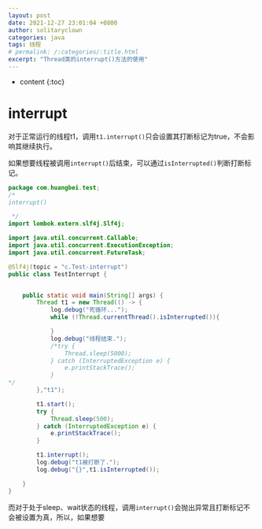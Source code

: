 ```yaml
---
layout: post
date: 2021-12-27 23:01:04 +0800
author: solitaryclown
categories: java
tags: 线程
# permalink: /:categories/:title.html
excerpt: "Thread类的interrupt()方法的使用"
---
```

* content
{:toc}


# interrupt
对于正常运行的线程t1，调用`t1.interrupt()`只会设置其打断标记为true，不会影响其继续执行。

如果想要线程被调用`interrupt()`后结束，可以通过`isInterrupted()`判断打断标记。
```java
package com.huangbei.test;
/*
interrupt()

 */
import lombok.extern.slf4j.Slf4j;

import java.util.concurrent.Callable;
import java.util.concurrent.ExecutionException;
import java.util.concurrent.FutureTask;

@Slf4j(topic = "c.Test-interrupt")
public class TestInterrupt {


    public static void main(String[] args) {
        Thread t1 = new Thread(() -> {
            log.debug("死循环...");
            while (!Thread.currentThread().isInterrupted()){

            }
            log.debug("线程结束.");
            /*try {
                Thread.sleep(5000);
            } catch (InterruptedException e) {
                e.printStackTrace();
            }
*/
        },"t1");

        t1.start();
        try {
            Thread.sleep(500);
        } catch (InterruptedException e) {
            e.printStackTrace();
        }

        t1.interrupt();
        log.debug("t1被打断了.");
        log.debug("{}",t1.isInterrupted());

    }
}

```

而对于处于sleep、wait状态的线程，调用`interrupt()`会抛出异常且打断标记不会被设置为真，所以，如果想要